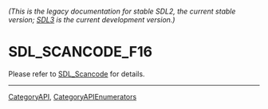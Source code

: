 ###### (This is the legacy documentation for stable SDL2, the current stable version; [SDL3](https://wiki.libsdl.org/SDL3/) is the current development version.)
# SDL_SCANCODE_F16

Please refer to [SDL_Scancode](SDL_Scancode) for details.

----
[CategoryAPI](CategoryAPI), [CategoryAPIEnumerators](CategoryAPIEnumerators)

